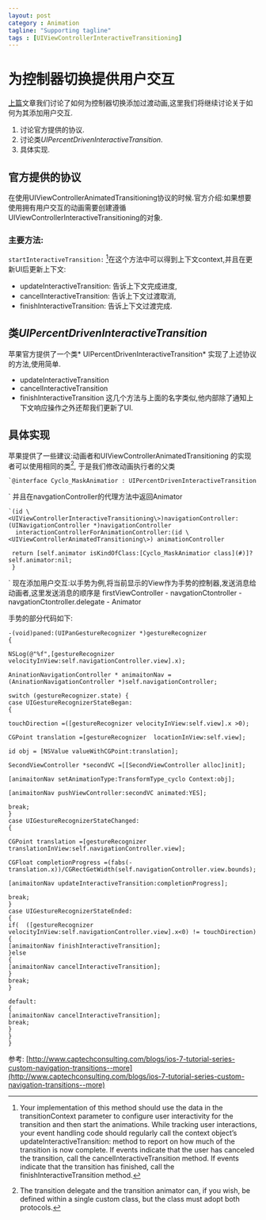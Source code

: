 ```yaml
---
layout: post
category : Animation
tagline: "Supporting tagline"
tags : [UIViewControllerInteractiveTransitioning]
---
```



# 为控制器切换提供用户交互
[上篇](http://crazyitm.github.io/2015/07/07/pushAnimtion/)文章我们讨论了如何为控制器切换添加过渡动画,这里我们将继续讨论关于如何为其添加用户交互.
1.   讨论官方提供的协议.
2.   讨论类*UIPercentDrivenInteractiveTransition*.
3.   具体实现.


## 官方提供的协议
在使用UIViewControllerAnimatedTransitioning协议的时候.官方介绍:如果想要使用拥有用户交互的动画需要创建遵循 UIViewControllerInteractiveTransitioning的对象.

### 主要方法: 
`startInteractiveTransition:`
[^1]在这个方法中可以得到上下文context,并且在更新UI后更新上下文:
- updateInteractiveTransition: 告诉上下文完成进度,
- cancelInteractiveTransition: 告诉上下文过渡取消,
- finishInteractiveTransition: 告诉上下文过渡完成.

## 类*UIPercentDrivenInteractiveTransition*
苹果官方提供了一个类* UIPercentDrivenInteractiveTransition* 实现了上述协议的方法,使用简单.
- updateInteractiveTransition
- cancelInteractiveTransition
- finishInteractiveTransition
这几个方法与上面的名字类似,他内部除了通知上下文响应操作之外还帮我们更新了UI.

## 具体实现
苹果提供了一些建议:动画者和UIViewControllerAnimatedTransitioning 的实现者可以使用相同的类[^2], 于是我们修改动画执行者的父类

```
`@interface Cyclo_MaskAnimatior : UIPercentDrivenInteractiveTransition
```
`
并且在navgationController的代理方法中返回Animator

```
`(id \<UIViewControllerInteractiveTransitioning\>)navigationController:(UINavigationController *)navigationController
  interactionControllerForAnimationController:(id \<UIViewControllerAnimatedTransitioning\>) animationController

 return [self.animator isKindOfClass:[Cyclo_MaskAnimatior class](#)]?self.animator:nil;
 }
```
`
现在添加用户交互:以手势为例,将当前显示的View作为手势的控制器,发送消息给动画者,这里发送消息的顺序是 firstViewController - navgationCtontroller - navgationCtontroller.delegate - Animator

手势的部分代码如下:


	-(void)paned:(UIPanGestureRecognizer *)gestureRecognizer
	{
	
	NSLog(@"%f",[gestureRecognizer velocityInView:self.navigationController.view].x);
	
	AninationNavigationController * animaitonNav =(AninationNavigationController *)self.navigationController;
	
	switch (gestureRecognizer.state) {
	case UIGestureRecognizerStateBegan:
	{
	 
	touchDirection =([gestureRecognizer velocityInView:self.view].x >0);
	
	CGPoint translation =[gestureRecognizer  locationInView:self.view];
	
	id obj = [NSValue valueWithCGPoint:translation];
	
	SecondViewController *secondVC =[[SecondViewController alloc]init];
	
	[animaitonNav setAnimationType:TransformType_cyclo Context:obj];
	
	[animaitonNav pushViewController:secondVC animated:YES];
	
	break;
	}
	case UIGestureRecognizerStateChanged:
	{
	
	CGPoint translation =[gestureRecognizer  translationInView:self.navigationController.view];
	
	CGFloat completionProgress =(fabs(-translation.x))/CGRectGetWidth(self.navigationController.view.bounds);
	
	[animaitonNav updateInteractiveTransition:completionProgress];
	
	break;
	}
	case UIGestureRecognizerStateEnded:
	{
	if(  ([gestureRecognizer velocityInView:self.navigationController.view].x<0) != touchDirection)
	{
	[animaitonNav finishInteractiveTransition];
	}else
	{
	[animaitonNav cancelInteractiveTransition];
	}
	break;
	}
	
	default:
	{
	[animaitonNav cancelInteractiveTransition];
	break;
	}
	}
	}
	



参考: [http://www.captechconsulting.com/blogs/ios-7-tutorial-series-custom-navigation-transitions--more](http://www.captechconsulting.com/blogs/ios-7-tutorial-series-custom-navigation-transitions--more)

[^1]:	Your implementation of this method should use the data in the transitionContext parameter to configure user interactivity for the transition and then start the animations. While tracking user interactions, your event handling code should regularly call the context object’s updateInteractiveTransition: method to report on how much of the transition is now complete. If events indicate that the user has canceled the transition, call the cancelInteractiveTransition method. If events indicate that the transition has finished, call the finishInteractiveTransition method.

[^2]:	The transition delegate and the transition animator can, if you wish, be defined within a single custom class, but the class must adopt both protocols.